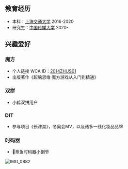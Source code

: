 ## 教育经历

- 本科：[上海交通大学](https://www.sjtu.edu.cn/) 2016-2020
- 研究生：[中国传媒大学](https://www.cuc.edu.cn/) 2020-

## 兴趣爱好

### 魔方

- 个人链接 WCA ID：[2014ZHUS01](https://www.worldcubeassociation.org/persons/2014ZHUS01)
- 出版著作《超脑思维·魔方游戏从入门到精通》

### 双拼

- 小鹤双拼用户

### DIT
- 参与项目《长津湖》，冬奥会MV，以及诸多一线化妆品品牌

### 时码器
- 🐙章鱼时码器小倒爷

![IMG_0882](https://user-images.githubusercontent.com/23524156/152362741-0771a920-a2c9-4532-9b40-db3d3dd573a5.JPG)
